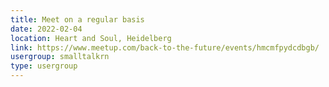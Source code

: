 ```yaml
---
title: Meet on a regular basis
date: 2022-02-04
location: Heart and Soul, Heidelberg
link: https://www.meetup.com/back-to-the-future/events/hmcmfpydcdbgb/
usergroup: smalltalkrn
type: usergroup
---
```

